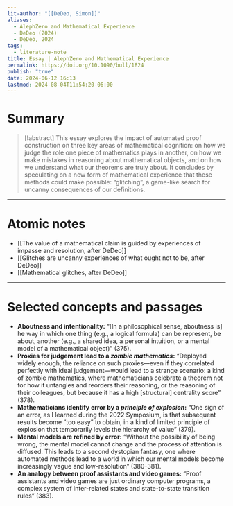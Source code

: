 ```yaml
---
lit-author: "[[DeDeo, Simon]]"
aliases:
  - AlephZero and Mathematical Experience
  - DeDeo (2024)
  - DeDeo, 2024
tags:
  - literature-note
title: Essay | AlephZero and Mathematical Experience
permalink: https://doi.org/10.1090/bull/1824
publish: "true"
date: 2024-06-12 16:13
lastmod: 2024-08-04T11:54:20-06:00
---
```

# Summary

>[!abstract]
>This essay explores the impact of automated proof construction on three key areas of mathematical cognition: on how we judge the role one piece of mathematics plays in another, on how we make mistakes in reasoning about mathematical objects, and on how we understand what our theorems are truly about. It concludes by speculating on a new form of mathematical experience that these methods could make possible: “glitching”, a game-like search for uncanny consequences of our definitions.

---
# Atomic notes

- [[The value of a mathematical claim is guided by experiences of impasse and resolution, after DeDeo]]
- [[Glitches are uncanny experiences of what ought not to be, after DeDeo]]
- [[Mathematical glitches, after DeDeo]]

---
# Selected concepts and passages

- **Aboutness and intentionality:** “\[In a philosophical sense, aboutness is] he way in which one thing (e.g., a logical formula) can be represent, be about, another (e.g., a shared idea, a personal intuition, or a mental model of a mathematical object)” (375).
- **Proxies for judgement lead to a *zombie mathematics*:** “Deployed widely enough, the reliance on such proxies—even if they correlated perfectly with ideal judgement—would lead to a strange scenario: a kind of zombie mathematics, where mathematicians celebrate a theorem not for how it untangles and reorders their reasoning, or the reasoning of their colleagues, but because it has a high \[structural] centrality score” (378).
- **Mathematicians identify error by a *principle of explosion*:** “One sign of an error, as I learned during the 2022 Symposium, is that subsequent results become “too easy” to obtain, in a kind of limited principle of explosion that temporarily levels the hierarchy of value” (379).
- **Mental models are refined by error:** “Without the possibility of being wrong, the mental model cannot change and the process of attention is diffused. This leads to a second dystopian fantasy, one where automated methods lead to a world in which our mental models become increasingly vague and low-resolution” (380-381).
- **An analogy between proof assistants and video games:** “Proof assistants and video games are just ordinary computer programs, a complex system of inter-related states and state-to-state transition rules” (383).